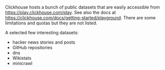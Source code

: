 
Clickhouse hosts a bunch of public datasets that are easily accessible from https://play.clickhouse.com/play. See also the docs at https://clickhouse.com/docs/getting-started/playground. There are some limitations and quotas but they are not listed.

A selected few interesting datasets:
- hacker news stories and posts
- GitHub repositories
- dns
- Wikistats
- minicrawl